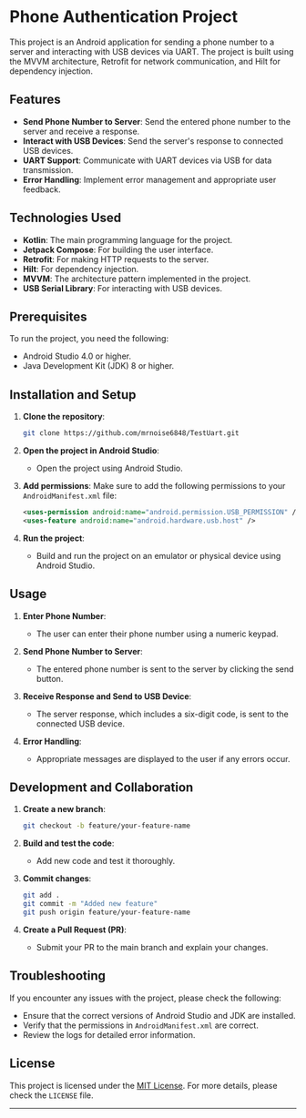 
# Phone Authentication Project

This project is an Android application for sending a phone number to a server and interacting with USB devices via UART. The project is built using the MVVM architecture, Retrofit for network communication, and Hilt for dependency injection.

## Features
- **Send Phone Number to Server**: Send the entered phone number to the server and receive a response.
- **Interact with USB Devices**: Send the server's response to connected USB devices.
- **UART Support**: Communicate with UART devices via USB for data transmission.
- **Error Handling**: Implement error management and appropriate user feedback.

## Technologies Used
- **Kotlin**: The main programming language for the project.
- **Jetpack Compose**: For building the user interface.
- **Retrofit**: For making HTTP requests to the server.
- **Hilt**: For dependency injection.
- **MVVM**: The architecture pattern implemented in the project.
- **USB Serial Library**: For interacting with USB devices.

## Prerequisites
To run the project, you need the following:
- Android Studio 4.0 or higher.
- Java Development Kit (JDK) 8 or higher.

## Installation and Setup
1. **Clone the repository**:
   ```bash
   git clone https://github.com/mrnoise6848/TestUart.git
   ```

2. **Open the project in Android Studio**:
   - Open the project using Android Studio.

3. **Add permissions**:
   Make sure to add the following permissions to your `AndroidManifest.xml` file:
   ```xml
   <uses-permission android:name="android.permission.USB_PERMISSION" />
   <uses-feature android:name="android.hardware.usb.host" />
   ```

4. **Run the project**:
   - Build and run the project on an emulator or physical device using Android Studio.

## Usage
1. **Enter Phone Number**:
   - The user can enter their phone number using a numeric keypad.

2. **Send Phone Number to Server**:
   - The entered phone number is sent to the server by clicking the send button.

3. **Receive Response and Send to USB Device**:
   - The server response, which includes a six-digit code, is sent to the connected USB device.

4. **Error Handling**:
   - Appropriate messages are displayed to the user if any errors occur.


## Development and Collaboration
1. **Create a new branch**:
   ```bash
   git checkout -b feature/your-feature-name
   ```

2. **Build and test the code**:
   - Add new code and test it thoroughly.

3. **Commit changes**:
   ```bash
   git add .
   git commit -m "Added new feature"
   git push origin feature/your-feature-name
   ```

4. **Create a Pull Request (PR)**:
   - Submit your PR to the main branch and explain your changes.

## Troubleshooting
If you encounter any issues with the project, please check the following:
- Ensure that the correct versions of Android Studio and JDK are installed.
- Verify that the permissions in `AndroidManifest.xml` are correct.
- Review the logs for detailed error information.

## License
This project is licensed under the [MIT License](https://github.com/mrnoise6848). For more details, please check the `LICENSE` file.

---
